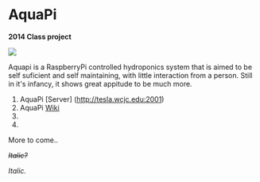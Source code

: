 AquaPi
======

<b>2014 Class project</b>

![](https://i.imgur.com/yOmNpYc.png)

Aquapi is a RaspberryPi controlled hydroponics system that is aimed to be self suficient and self maintaining, with little interaction from a person. 
Still in it's infancy, it shows great appitude to be much more.


1. AquaPi [Server] (http://tesla.wcjc.edu:2001)
2. AquaPi [Wiki](https://github.com/electrodynatronic/AquaPi/wiki)
3. 
4. 

More to come..


<strike>*Italic?*</strike>

<i>Italic.</i>
